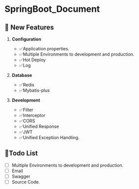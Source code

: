 # SpringBoot_Document

## 🔆 New Features

1. **Configuration**
    - ✅Application properties.
    - ✅Multiple Environments to development and production.
    - ✅Hot Deploy
    - ✅Log

2. **Database**
    - ✅Redis
    - ✅Mybatis-plus
3. **Development**
    - ✅Filter
    - ✅Interceptor
    - ✅CORS
    - ✅Unified Response
    - ✅JWT
    - ✅Unified Exception Handling.

## 🙏Todo List

- [ ] Multiple Environments to development and production.
- [ ] Email
- [ ] Swagger
- [ ] Source Code.

